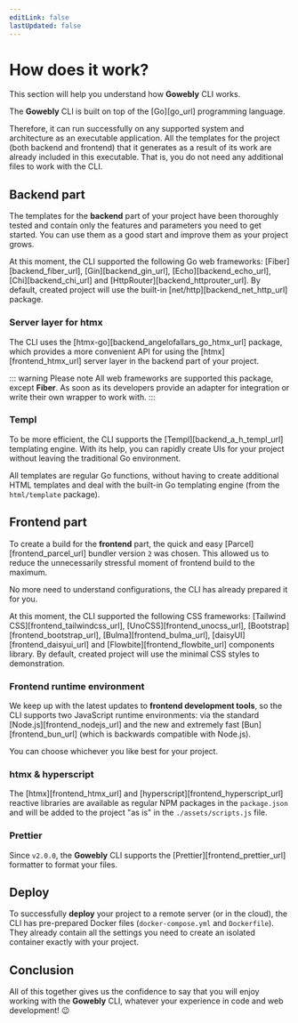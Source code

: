 ```yaml
---
editLink: false
lastUpdated: false
---
```


# How does it work?

This section will help you understand how **Gowebly** CLI works.

<!--@include: ../parts/block_want-to-try.md-->

The **Gowebly** CLI is built on top of the [Go][go_url] programming language.

Therefore, it can run successfully on any supported system and architecture as an executable application. All the templates for the project (both backend and frontend) that it generates as a result of its work are already included in this executable. That is, you do not need any additional files to work with the CLI.

## Backend part

The templates for the **backend** part of your project have been thoroughly tested and contain only the features and parameters you need to get started. You can use them as a good start and improve them as your project grows.

At this moment, the CLI supported the following Go web frameworks: [Fiber][backend_fiber_url], [Gin][backend_gin_url], [Echo][backend_echo_url], [Chi][backend_chi_url] and [HttpRouter][backend_httprouter_url]. By default, created project will use the built-in [net/http][backend_net_http_url] package.

### Server layer for htmx

The CLI uses the [htmx-go][backend_angelofallars_go_htmx_url] package, which provides a more convenient API for using the [htmx][frontend_htmx_url] server layer in the backend part of your project.

::: warning Please note
All web frameworks are supported this package, except **Fiber**. As soon as its developers provide an adapter for integration or write their own wrapper to work with.
:::

### Templ

To be more efficient, the CLI supports the [Templ][backend_a_h_templ_url] templating engine. With its help, you can rapidly create UIs for your project without leaving the traditional Go environment.

All templates are regular Go functions, without having to create additional HTML templates and deal with the built-in Go templating engine (from the `html/template` package).

## Frontend part

To create a build for the **frontend** part, the quick and easy [Parcel][frontend_parcel_url] bundler version `2` was chosen. This allowed us to reduce the unnecessarily stressful moment of frontend build to the maximum.

No more need to understand configurations, the CLI has already prepared it for you.

At this moment, the CLI supported the following CSS frameworks: [Tailwind CSS][frontend_tailwindcss_url], [UnoCSS][frontend_unocss_url], [Bootstrap][frontend_bootstrap_url], [Bulma][frontend_bulma_url], [daisyUI][frontend_daisyui_url] and [Flowbite][frontend_flowbite_url] components library. By default, created project will use the minimal CSS styles to demonstration.

### Frontend runtime environment

We keep up with the latest updates to **frontend development tools**, so the CLI supports two JavaScript runtime environments: via the standard [Node.js][frontend_nodejs_url] and the new and extremely fast [Bun][frontend_bun_url] (which is backwards compatible with Node.js).

You can choose whichever you like best for your project.

### htmx & hyperscript

The [htmx][frontend_htmx_url] and [hyperscript][frontend_hyperscript_url] reactive libraries are available as regular NPM packages in the `package.json` and will be added to the project "as is" in the `./assets/scripts.js` file.

### Prettier

Since `v2.0.0`, the **Gowebly** CLI supports the [Prettier][frontend_prettier_url] formatter to format your files.

## Deploy

To successfully **deploy** your project to a remote server (or in the cloud), the CLI has pre-prepared Docker files (`docker-compose.yml` and `Dockerfile`). They already contain all the settings you need to create an isolated container exactly with your project.

## Conclusion

All of this together gives us the confidence to say that you will enjoy working with the **Gowebly** CLI, whatever your experience in code and web development! :wink:

<!--@include: ../parts/links.md-->